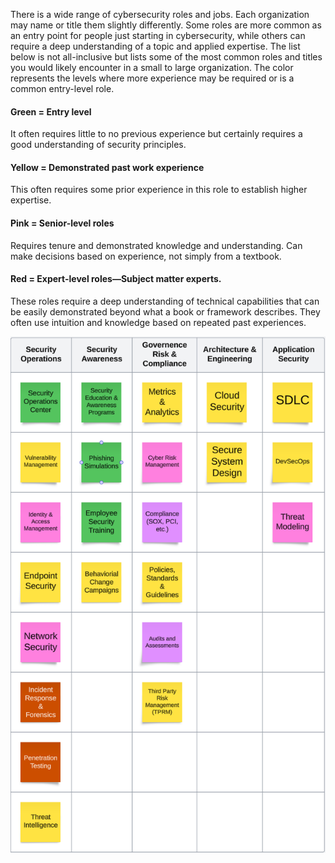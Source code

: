 There is a wide range of cybersecurity roles and jobs. Each organization may name or title them slightly differently. Some roles are more common as an entry point for people just starting in cybersecurity, while others can require a deep understanding of a topic and applied expertise. The list below is not all-inclusive but lists some of the most common roles and titles you would likely encounter in a small to large organization. The color represents the levels where more experience may be required or is a common entry-level role.

#### Green = Entry level   
It often requires little to no previous experience but certainly requires a good understanding of security principles.    

#### Yellow = Demonstrated past work experience   
This often requires some prior experience in this role to establish higher expertise.    

#### Pink = Senior-level roles    
Requires tenure and demonstrated knowledge and understanding. Can make decisions based on experience, not simply from a textbook.   

#### Red = Expert-level roles—Subject matter experts.   
These roles require a deep understanding of technical capabilities that can be easily demonstrated beyond what a book or framework describes. They often use intuition and knowledge based on repeated past experiences.  

![Screenshot of cybersecurity roles](https://github.com/lancemueller/CybersecurityCareer/blob/main/Cyber%20Roles.png)
